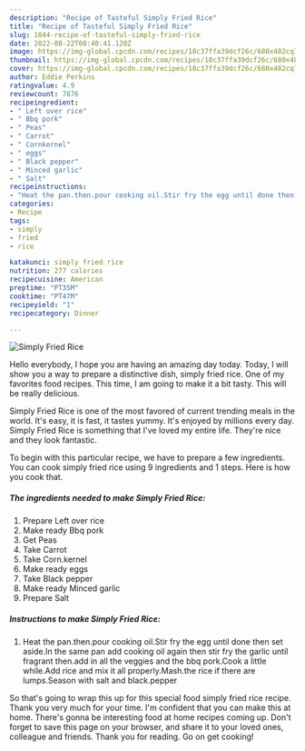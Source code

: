 ```yaml
---
description: "Recipe of Tasteful Simply Fried Rice"
title: "Recipe of Tasteful Simply Fried Rice"
slug: 1044-recipe-of-tasteful-simply-fried-rice
date: 2022-08-22T08:40:41.120Z
image: https://img-global.cpcdn.com/recipes/18c37ffa39dcf26c/680x482cq70/simply-fried-rice-recipe-main-photo.jpg
thumbnail: https://img-global.cpcdn.com/recipes/18c37ffa39dcf26c/680x482cq70/simply-fried-rice-recipe-main-photo.jpg
cover: https://img-global.cpcdn.com/recipes/18c37ffa39dcf26c/680x482cq70/simply-fried-rice-recipe-main-photo.jpg
author: Eddie Perkins
ratingvalue: 4.9
reviewcount: 7876
recipeingredient:
- " Left over rice"
- " Bbq pork"
- " Peas"
- " Carrot"
- " Cornkernel"
- " eggs"
- " Black pepper"
- " Minced garlic"
- " Salt"
recipeinstructions:
- "Heat the pan.then.pour cooking oil.Stir fry the egg until done then set aside.In the same pan add cooking oil again then stir fry the garlic until fragrant then.add in all the veggies and the bbq pork.Cook a little while.Add rice and mix it all properly.Mash.the rice if there are lumps.Season with salt and black.pepper"
categories:
- Recipe
tags:
- simply
- fried
- rice

katakunci: simply fried rice 
nutrition: 277 calories
recipecuisine: American
preptime: "PT35M"
cooktime: "PT47M"
recipeyield: "1"
recipecategory: Dinner

---
```



![Simply Fried Rice](https://img-global.cpcdn.com/recipes/18c37ffa39dcf26c/680x482cq70/simply-fried-rice-recipe-main-photo.jpg)

Hello everybody, I hope you are having an amazing day today. Today, I will show you a way to prepare a distinctive dish, simply fried rice. One of my favorites food recipes. This time, I am going to make it a bit tasty. This will be really delicious.

Simply Fried Rice is one of the most favored of current trending meals in the world. It's easy, it is fast, it tastes yummy. It's enjoyed by millions every day. Simply Fried Rice is something that I've loved my entire life. They're nice and they look fantastic.




To begin with this particular recipe, we have to prepare a few ingredients. You can cook simply fried rice using 9 ingredients and 1 steps. Here is how you cook that.

<!--inarticleads1-->

##### The ingredients needed to make Simply Fried Rice:

1. Prepare  Left over rice
1. Make ready  Bbq pork
1. Get  Peas
1. Take  Carrot
1. Take  Corn.kernel
1. Make ready  eggs
1. Take  Black pepper
1. Make ready  Minced garlic
1. Prepare  Salt




<!--inarticleads2-->

##### Instructions to make Simply Fried Rice:

1. Heat the pan.then.pour cooking oil.Stir fry the egg until done then set aside.In the same pan add cooking oil again then stir fry the garlic until fragrant then.add in all the veggies and the bbq pork.Cook a little while.Add rice and mix it all properly.Mash.the rice if there are lumps.Season with salt and black.pepper




So that's going to wrap this up for this special food simply fried rice recipe. Thank you very much for your time. I'm confident that you can make this at home. There's gonna be interesting food at home recipes coming up. Don't forget to save this page on your browser, and share it to your loved ones, colleague and friends. Thank you for reading. Go on get cooking!
